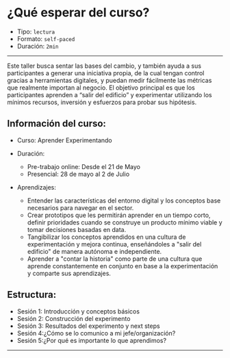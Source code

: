 # ¿Qué esperar del curso?

* Tipo: `lectura`
* Formato: `self-paced`
* Duración: `2min`

***

Este taller busca sentar las bases del cambio, y también ayuda a sus
participantes a generar una iniciativa propia, de la cual tengan control gracias
a herramientas digitales, y puedan medir fácilmente las métricas que realmente
importan al negocio. El objetivo principal es que los participantes aprenden a
“salir del edificio” y experimentar utilizando los mínimos recursos, inversión y
esfuerzos para probar sus hipótesis.

## Información del curso:

* Curso: Aprender Experimentando

* Duración:
  - Pre-trabajo online: Desde el 21 de Mayo
  - Presencial: 28 de mayo al 2 de Julio

* Aprendizajes:
  - Entender las características del entorno digital y los conceptos base
    necesarios para navegar en el sector.
  - Crear prototipos que les permitirán aprender en un tiempo corto, definir
    prioridades cuando se construye un producto mínimo viable y tomar decisiones
    basadas en data.
  - Tangibilizar los conceptos aprendidos en una cultura de experimentación y
    mejora continua, enseñándoles a "salir del edificio" de manera autónoma e
    independiente.
  - Aprender a "contar la historia" como parte de una cultura que aprende
    constantemente en conjunto en base a la experimentación y comparte sus
    aprendizajes.

## Estructura:

* Sesión 1: Introducción y conceptos básicos
* Sesión 2: Construcción del experimento
* Sesión 3: Resultados del experimento y next steps
* Sesión 4:¿Cómo se lo comunico a mi jefe/organización?
* Sesión 5:¿Por qué es importante lo que aprendimos?

***
